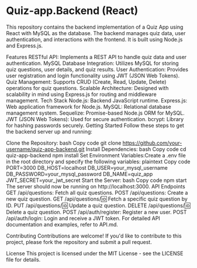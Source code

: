 # Quiz-app.Backend (React)
This repository contains the backend implementation of a Quiz App using React with MySQL as the database. The backend manages quiz data, user authentication, and interactions with the frontend. It is built using Node.js and Express.js.

Features
RESTful API: Implements a REST API to handle quiz data and user authentication.
MySQL Database Integration: Utilizes MySQL for storing quiz questions, user details, and quiz results.
User Authentication: Provides user registration and login functionality using JWT (JSON Web Tokens).
Quiz Management: Supports CRUD (Create, Read, Update, Delete) operations for quiz questions.
Scalable Architecture: Designed with scalability in mind using Express.js for routing and middleware management.
Tech Stack
Node.js: Backend JavaScript runtime.
Express.js: Web application framework for Node.js.
MySQL: Relational database management system.
Sequelize: Promise-based Node.js ORM for MySQL.
JWT (JSON Web Tokens): Used for secure authentication.
bcrypt: Library for hashing passwords securely.
Getting Started
Follow these steps to get the backend server up and running:

Clone the Repository:
bash
Copy code
git clone https://github.com/your-username/quiz-app-backend.git
Install Dependencies:
bash
Copy code
cd quiz-app-backend
npm install
Set Environment Variables:Create a .env file in the root directory and specify the following variables:
plaintext
Copy code
PORT=3000
DB_HOST=localhost
DB_USER=your_mysql_username
DB_PASSWORD=your_mysql_password
DB_NAME=quiz_app
JWT_SECRET=your_jwt_secret
Start the Server:
bash
Copy code
npm start
The server should now be running on http://localhost:3000.
API Endpoints
GET /api/questions: Fetch all quiz questions.
POST /api/questions: Create a new quiz question.
GET /api/questions/:id: Fetch a specific quiz question by ID.
PUT /api/questions/:id: Update a quiz question.
DELETE /api/questions/:id: Delete a quiz question.
POST /api/auth/register: Register a new user.
POST /api/auth/login: Login and receive a JWT token.
For detailed API documentation and examples, refer to API.md.

Contributing
Contributions are welcome! If you'd like to contribute to this project, please fork the repository and submit a pull request.

License
This project is licensed under the MIT License - see the LICENSE file for details.
